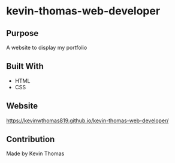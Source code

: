 # kevin-thomas-web-developer

## Purpose
A website to display my portfolio

## Built With
* HTML
* CSS

## Website
https://kevinwthomas819.github.io/kevin-thomas-web-developer/

## Contribution
Made by Kevin Thomas




